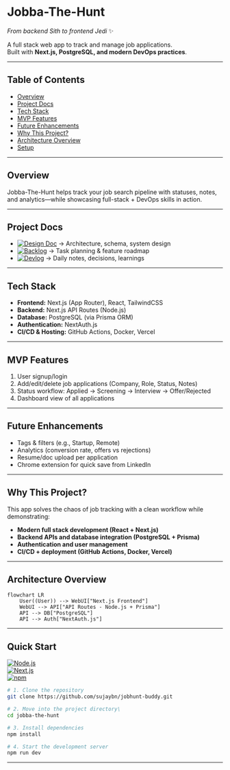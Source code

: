 # Jobba-The-Hunt
*From backend Sith to frontend Jedi* ✨  

A full stack web app to track and manage job applications.  
Built with **Next.js, PostgreSQL, and modern DevOps practices**.  

---

## Table of Contents
- [Overview](#overview)
- [Project Docs](#-project-docs)
- [Tech Stack](#tech-stack)
- [MVP Features](#mvp-features)
- [Future Enhancements](#future-enhancements)
- [Why This Project?](#why-this-project)
- [Architecture Overview](#architecture-overview)
- [Setup](#setup)

---

## Overview
Jobba-The-Hunt helps track your job search pipeline with statuses, notes, and analytics—while showcasing full-stack + DevOps skills in action.

---

## Project Docs
- [![Design Doc](https://img.shields.io/badge/Docs-Design%20Document-blue)](docs/design.md) → Architecture, schema, system design  
- [![Backlog](https://img.shields.io/badge/Docs-Backlog-blue)](docs/backlog.md) → Task planning & feature roadmap  
- [![Devlog](https://img.shields.io/badge/Docs-Devlog-blue)](docs/devlog.md) → Daily notes, decisions, learnings  

---

## Tech Stack
- **Frontend:** Next.js (App Router), React, TailwindCSS  
- **Backend:** Next.js API Routes (Node.js)  
- **Database:** PostgreSQL (via Prisma ORM)  
- **Authentication:** NextAuth.js  
- **CI/CD & Hosting:** GitHub Actions, Docker, Vercel  

---

## MVP Features
1. User signup/login  
2. Add/edit/delete job applications (Company, Role, Status, Notes)  
3. Status workflow: Applied → Screening → Interview → Offer/Rejected  
4. Dashboard view of all applications  

---

## Future Enhancements
- Tags & filters (e.g., Startup, Remote)  
- Analytics (conversion rate, offers vs rejections)  
- Resume/doc upload per application  
- Chrome extension for quick save from LinkedIn  

---

## Why This Project?
This app solves the chaos of job tracking with a clean workflow while demonstrating:
- **Modern full stack development (React + Next.js)**  
- **Backend APIs and database integration (PostgreSQL + Prisma)**  
- **Authentication and user management**  
- **CI/CD + deployment (GitHub Actions, Docker, Vercel)**  

---

## Architecture Overview
```mermaid
flowchart LR
    User((User)) --> WebUI["Next.js Frontend"]
    WebUI --> API["API Routes - Node.js + Prisma"]
    API --> DB["PostgreSQL"]
    API --> Auth["NextAuth.js"]
```
---
## Quick Start

[![Node.js](https://img.shields.io/badge/Node.js-18+-green?logo=node.js)](https://nodejs.org/)  
[![Next.js](https://img.shields.io/badge/Next.js-15-black?logo=next.js)](https://nextjs.org/)  
[![npm](https://img.shields.io/badge/npm-9+-red?logo=npm)](https://www.npmjs.com/)

```bash
# 1. Clone the repository
git clone https://github.com/sujaybn/jobhunt-buddy.git

# 2. Move into the project directory\
cd jobba-the-hunt

# 3. Install dependencies
npm install

# 4. Start the development server
npm run dev
```
----
